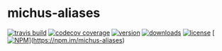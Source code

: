 # michus-aliases

[![travis build](https://img.shields.io/travis/orestes/michus-aliases.svg?style=flat-square)](https://travis-ci.org/orestes/michus-aliases)
[![codecov coverage](https://img.shields.io/codecov/c/github/orestes/michus-aliases.svg?style=flat-square)](https://codecov.io/github/orestes/michus-aliases)
[![version](https://img.shields.io/npm/v/michus-aliases.svg?style=flat-square)](https://npm.im/michus-aliases)
[![downloads](https://img.shields.io/npm/dt/michus-aliases.svg?style=flat-square)](https://npm.im/michus-aliases)
[![license](https://img.shields.io/npm/l/michus-aliases.svg?style=flat-square)](https://npm.im/michus-aliases)
[[![NPM](https://nodei.co/npm/michus-aliases.png?downloads=true)](https://nodei.co/npm/michus-aliases)](https://npm.im/michus-aliases)